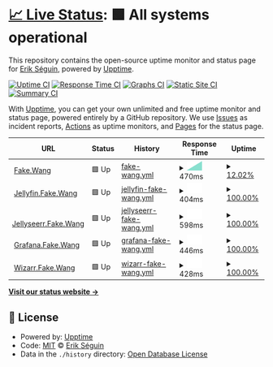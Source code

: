 # [📈 Live Status](https://erikseguin.github.io/upptime): <!--live status--> **🟩 All systems operational**

This repository contains the open-source uptime monitor and status page for [Erik Séguin](https://erikseguin.github.io/upptime), powered by [Upptime](https://github.com/upptime/upptime).

[![Uptime CI](https://github.com/erikseguin/upptime/workflows/Uptime%20CI/badge.svg)](https://github.com/erikseguin/upptime/actions?query=workflow%3A%22Uptime+CI%22)
[![Response Time CI](https://github.com/erikseguin/upptime/workflows/Response%20Time%20CI/badge.svg)](https://github.com/erikseguin/upptime/actions?query=workflow%3A%22Response+Time+CI%22)
[![Graphs CI](https://github.com/erikseguin/upptime/workflows/Graphs%20CI/badge.svg)](https://github.com/erikseguin/upptime/actions?query=workflow%3A%22Graphs+CI%22)
[![Static Site CI](https://github.com/erikseguin/upptime/workflows/Static%20Site%20CI/badge.svg)](https://github.com/erikseguin/upptime/actions?query=workflow%3A%22Static+Site+CI%22)
[![Summary CI](https://github.com/erikseguin/upptime/workflows/Summary%20CI/badge.svg)](https://github.com/erikseguin/upptime/actions?query=workflow%3A%22Summary+CI%22)

With [Upptime](https://upptime.js.org), you can get your own unlimited and free uptime monitor and status page, powered entirely by a GitHub repository. We use [Issues](https://github.com/erikseguin/upptime/issues) as incident reports, [Actions](https://github.com/erikseguin/upptime/actions) as uptime monitors, and [Pages](https://erikseguin.github.io/upptime) for the status page.

<!--start: status pages-->
<!-- This summary is generated by Upptime (https://github.com/upptime/upptime) -->
<!-- Do not edit this manually, your changes will be overwritten -->
<!-- prettier-ignore -->
| URL | Status | History | Response Time | Uptime |
| --- | ------ | ------- | ------------- | ------ |
| <img alt="" src="https://icons.duckduckgo.com/ip3/fake.wang.ico" height="13"> [Fake.Wang](https://fake.wang) | 🟩 Up | [fake-wang.yml](https://github.com/erikseguin/upptime/commits/HEAD/history/fake-wang.yml) | <details><summary><img alt="Response time graph" src="./graphs/fake-wang/response-time-week.png" height="20"> 470ms</summary><br><a href="https://status.fake.wang/history/fake-wang"><img alt="Response time 470" src="https://img.shields.io/endpoint?url=https%3A%2F%2Fraw.githubusercontent.com%2Ferikseguin%2Fupptime%2FHEAD%2Fapi%2Ffake-wang%2Fresponse-time.json"></a><br><a href="https://status.fake.wang/history/fake-wang"><img alt="24-hour response time 470" src="https://img.shields.io/endpoint?url=https%3A%2F%2Fraw.githubusercontent.com%2Ferikseguin%2Fupptime%2FHEAD%2Fapi%2Ffake-wang%2Fresponse-time-day.json"></a><br><a href="https://status.fake.wang/history/fake-wang"><img alt="7-day response time 470" src="https://img.shields.io/endpoint?url=https%3A%2F%2Fraw.githubusercontent.com%2Ferikseguin%2Fupptime%2FHEAD%2Fapi%2Ffake-wang%2Fresponse-time-week.json"></a><br><a href="https://status.fake.wang/history/fake-wang"><img alt="30-day response time 470" src="https://img.shields.io/endpoint?url=https%3A%2F%2Fraw.githubusercontent.com%2Ferikseguin%2Fupptime%2FHEAD%2Fapi%2Ffake-wang%2Fresponse-time-month.json"></a><br><a href="https://status.fake.wang/history/fake-wang"><img alt="1-year response time 470" src="https://img.shields.io/endpoint?url=https%3A%2F%2Fraw.githubusercontent.com%2Ferikseguin%2Fupptime%2FHEAD%2Fapi%2Ffake-wang%2Fresponse-time-year.json"></a></details> | <details><summary><a href="https://status.fake.wang/history/fake-wang">12.02%</a></summary><a href="https://status.fake.wang/history/fake-wang"><img alt="All-time uptime 12.02%" src="https://img.shields.io/endpoint?url=https%3A%2F%2Fraw.githubusercontent.com%2Ferikseguin%2Fupptime%2FHEAD%2Fapi%2Ffake-wang%2Fuptime.json"></a><br><a href="https://status.fake.wang/history/fake-wang"><img alt="24-hour uptime 12.02%" src="https://img.shields.io/endpoint?url=https%3A%2F%2Fraw.githubusercontent.com%2Ferikseguin%2Fupptime%2FHEAD%2Fapi%2Ffake-wang%2Fuptime-day.json"></a><br><a href="https://status.fake.wang/history/fake-wang"><img alt="7-day uptime 12.02%" src="https://img.shields.io/endpoint?url=https%3A%2F%2Fraw.githubusercontent.com%2Ferikseguin%2Fupptime%2FHEAD%2Fapi%2Ffake-wang%2Fuptime-week.json"></a><br><a href="https://status.fake.wang/history/fake-wang"><img alt="30-day uptime 12.02%" src="https://img.shields.io/endpoint?url=https%3A%2F%2Fraw.githubusercontent.com%2Ferikseguin%2Fupptime%2FHEAD%2Fapi%2Ffake-wang%2Fuptime-month.json"></a><br><a href="https://status.fake.wang/history/fake-wang"><img alt="1-year uptime 12.02%" src="https://img.shields.io/endpoint?url=https%3A%2F%2Fraw.githubusercontent.com%2Ferikseguin%2Fupptime%2FHEAD%2Fapi%2Ffake-wang%2Fuptime-year.json"></a></details>
| <img alt="" src="https://icons.duckduckgo.com/ip3/jellyfin.fake.wang.ico" height="13"> [Jellyfin.Fake.Wang](https://jellyfin.fake.wang) | 🟩 Up | [jellyfin-fake-wang.yml](https://github.com/erikseguin/upptime/commits/HEAD/history/jellyfin-fake-wang.yml) | <details><summary><img alt="Response time graph" src="./graphs/jellyfin-fake-wang/response-time-week.png" height="20"> 404ms</summary><br><a href="https://status.fake.wang/history/jellyfin-fake-wang"><img alt="Response time 404" src="https://img.shields.io/endpoint?url=https%3A%2F%2Fraw.githubusercontent.com%2Ferikseguin%2Fupptime%2FHEAD%2Fapi%2Fjellyfin-fake-wang%2Fresponse-time.json"></a><br><a href="https://status.fake.wang/history/jellyfin-fake-wang"><img alt="24-hour response time 404" src="https://img.shields.io/endpoint?url=https%3A%2F%2Fraw.githubusercontent.com%2Ferikseguin%2Fupptime%2FHEAD%2Fapi%2Fjellyfin-fake-wang%2Fresponse-time-day.json"></a><br><a href="https://status.fake.wang/history/jellyfin-fake-wang"><img alt="7-day response time 404" src="https://img.shields.io/endpoint?url=https%3A%2F%2Fraw.githubusercontent.com%2Ferikseguin%2Fupptime%2FHEAD%2Fapi%2Fjellyfin-fake-wang%2Fresponse-time-week.json"></a><br><a href="https://status.fake.wang/history/jellyfin-fake-wang"><img alt="30-day response time 404" src="https://img.shields.io/endpoint?url=https%3A%2F%2Fraw.githubusercontent.com%2Ferikseguin%2Fupptime%2FHEAD%2Fapi%2Fjellyfin-fake-wang%2Fresponse-time-month.json"></a><br><a href="https://status.fake.wang/history/jellyfin-fake-wang"><img alt="1-year response time 404" src="https://img.shields.io/endpoint?url=https%3A%2F%2Fraw.githubusercontent.com%2Ferikseguin%2Fupptime%2FHEAD%2Fapi%2Fjellyfin-fake-wang%2Fresponse-time-year.json"></a></details> | <details><summary><a href="https://status.fake.wang/history/jellyfin-fake-wang">100.00%</a></summary><a href="https://status.fake.wang/history/jellyfin-fake-wang"><img alt="All-time uptime 100.00%" src="https://img.shields.io/endpoint?url=https%3A%2F%2Fraw.githubusercontent.com%2Ferikseguin%2Fupptime%2FHEAD%2Fapi%2Fjellyfin-fake-wang%2Fuptime.json"></a><br><a href="https://status.fake.wang/history/jellyfin-fake-wang"><img alt="24-hour uptime 100.00%" src="https://img.shields.io/endpoint?url=https%3A%2F%2Fraw.githubusercontent.com%2Ferikseguin%2Fupptime%2FHEAD%2Fapi%2Fjellyfin-fake-wang%2Fuptime-day.json"></a><br><a href="https://status.fake.wang/history/jellyfin-fake-wang"><img alt="7-day uptime 100.00%" src="https://img.shields.io/endpoint?url=https%3A%2F%2Fraw.githubusercontent.com%2Ferikseguin%2Fupptime%2FHEAD%2Fapi%2Fjellyfin-fake-wang%2Fuptime-week.json"></a><br><a href="https://status.fake.wang/history/jellyfin-fake-wang"><img alt="30-day uptime 100.00%" src="https://img.shields.io/endpoint?url=https%3A%2F%2Fraw.githubusercontent.com%2Ferikseguin%2Fupptime%2FHEAD%2Fapi%2Fjellyfin-fake-wang%2Fuptime-month.json"></a><br><a href="https://status.fake.wang/history/jellyfin-fake-wang"><img alt="1-year uptime 100.00%" src="https://img.shields.io/endpoint?url=https%3A%2F%2Fraw.githubusercontent.com%2Ferikseguin%2Fupptime%2FHEAD%2Fapi%2Fjellyfin-fake-wang%2Fuptime-year.json"></a></details>
| <img alt="" src="https://icons.duckduckgo.com/ip3/jellyseerr.fake.wang.ico" height="13"> [Jellyseerr.Fake.Wang](https://jellyseerr.fake.wang) | 🟩 Up | [jellyseerr-fake-wang.yml](https://github.com/erikseguin/upptime/commits/HEAD/history/jellyseerr-fake-wang.yml) | <details><summary><img alt="Response time graph" src="./graphs/jellyseerr-fake-wang/response-time-week.png" height="20"> 598ms</summary><br><a href="https://status.fake.wang/history/jellyseerr-fake-wang"><img alt="Response time 598" src="https://img.shields.io/endpoint?url=https%3A%2F%2Fraw.githubusercontent.com%2Ferikseguin%2Fupptime%2FHEAD%2Fapi%2Fjellyseerr-fake-wang%2Fresponse-time.json"></a><br><a href="https://status.fake.wang/history/jellyseerr-fake-wang"><img alt="24-hour response time 598" src="https://img.shields.io/endpoint?url=https%3A%2F%2Fraw.githubusercontent.com%2Ferikseguin%2Fupptime%2FHEAD%2Fapi%2Fjellyseerr-fake-wang%2Fresponse-time-day.json"></a><br><a href="https://status.fake.wang/history/jellyseerr-fake-wang"><img alt="7-day response time 598" src="https://img.shields.io/endpoint?url=https%3A%2F%2Fraw.githubusercontent.com%2Ferikseguin%2Fupptime%2FHEAD%2Fapi%2Fjellyseerr-fake-wang%2Fresponse-time-week.json"></a><br><a href="https://status.fake.wang/history/jellyseerr-fake-wang"><img alt="30-day response time 598" src="https://img.shields.io/endpoint?url=https%3A%2F%2Fraw.githubusercontent.com%2Ferikseguin%2Fupptime%2FHEAD%2Fapi%2Fjellyseerr-fake-wang%2Fresponse-time-month.json"></a><br><a href="https://status.fake.wang/history/jellyseerr-fake-wang"><img alt="1-year response time 598" src="https://img.shields.io/endpoint?url=https%3A%2F%2Fraw.githubusercontent.com%2Ferikseguin%2Fupptime%2FHEAD%2Fapi%2Fjellyseerr-fake-wang%2Fresponse-time-year.json"></a></details> | <details><summary><a href="https://status.fake.wang/history/jellyseerr-fake-wang">100.00%</a></summary><a href="https://status.fake.wang/history/jellyseerr-fake-wang"><img alt="All-time uptime 100.00%" src="https://img.shields.io/endpoint?url=https%3A%2F%2Fraw.githubusercontent.com%2Ferikseguin%2Fupptime%2FHEAD%2Fapi%2Fjellyseerr-fake-wang%2Fuptime.json"></a><br><a href="https://status.fake.wang/history/jellyseerr-fake-wang"><img alt="24-hour uptime 100.00%" src="https://img.shields.io/endpoint?url=https%3A%2F%2Fraw.githubusercontent.com%2Ferikseguin%2Fupptime%2FHEAD%2Fapi%2Fjellyseerr-fake-wang%2Fuptime-day.json"></a><br><a href="https://status.fake.wang/history/jellyseerr-fake-wang"><img alt="7-day uptime 100.00%" src="https://img.shields.io/endpoint?url=https%3A%2F%2Fraw.githubusercontent.com%2Ferikseguin%2Fupptime%2FHEAD%2Fapi%2Fjellyseerr-fake-wang%2Fuptime-week.json"></a><br><a href="https://status.fake.wang/history/jellyseerr-fake-wang"><img alt="30-day uptime 100.00%" src="https://img.shields.io/endpoint?url=https%3A%2F%2Fraw.githubusercontent.com%2Ferikseguin%2Fupptime%2FHEAD%2Fapi%2Fjellyseerr-fake-wang%2Fuptime-month.json"></a><br><a href="https://status.fake.wang/history/jellyseerr-fake-wang"><img alt="1-year uptime 100.00%" src="https://img.shields.io/endpoint?url=https%3A%2F%2Fraw.githubusercontent.com%2Ferikseguin%2Fupptime%2FHEAD%2Fapi%2Fjellyseerr-fake-wang%2Fuptime-year.json"></a></details>
| <img alt="" src="https://icons.duckduckgo.com/ip3/grafana.fake.wang.ico" height="13"> [Grafana.Fake.Wang](https://grafana.fake.wang) | 🟩 Up | [grafana-fake-wang.yml](https://github.com/erikseguin/upptime/commits/HEAD/history/grafana-fake-wang.yml) | <details><summary><img alt="Response time graph" src="./graphs/grafana-fake-wang/response-time-week.png" height="20"> 446ms</summary><br><a href="https://status.fake.wang/history/grafana-fake-wang"><img alt="Response time 446" src="https://img.shields.io/endpoint?url=https%3A%2F%2Fraw.githubusercontent.com%2Ferikseguin%2Fupptime%2FHEAD%2Fapi%2Fgrafana-fake-wang%2Fresponse-time.json"></a><br><a href="https://status.fake.wang/history/grafana-fake-wang"><img alt="24-hour response time 446" src="https://img.shields.io/endpoint?url=https%3A%2F%2Fraw.githubusercontent.com%2Ferikseguin%2Fupptime%2FHEAD%2Fapi%2Fgrafana-fake-wang%2Fresponse-time-day.json"></a><br><a href="https://status.fake.wang/history/grafana-fake-wang"><img alt="7-day response time 446" src="https://img.shields.io/endpoint?url=https%3A%2F%2Fraw.githubusercontent.com%2Ferikseguin%2Fupptime%2FHEAD%2Fapi%2Fgrafana-fake-wang%2Fresponse-time-week.json"></a><br><a href="https://status.fake.wang/history/grafana-fake-wang"><img alt="30-day response time 446" src="https://img.shields.io/endpoint?url=https%3A%2F%2Fraw.githubusercontent.com%2Ferikseguin%2Fupptime%2FHEAD%2Fapi%2Fgrafana-fake-wang%2Fresponse-time-month.json"></a><br><a href="https://status.fake.wang/history/grafana-fake-wang"><img alt="1-year response time 446" src="https://img.shields.io/endpoint?url=https%3A%2F%2Fraw.githubusercontent.com%2Ferikseguin%2Fupptime%2FHEAD%2Fapi%2Fgrafana-fake-wang%2Fresponse-time-year.json"></a></details> | <details><summary><a href="https://status.fake.wang/history/grafana-fake-wang">100.00%</a></summary><a href="https://status.fake.wang/history/grafana-fake-wang"><img alt="All-time uptime 100.00%" src="https://img.shields.io/endpoint?url=https%3A%2F%2Fraw.githubusercontent.com%2Ferikseguin%2Fupptime%2FHEAD%2Fapi%2Fgrafana-fake-wang%2Fuptime.json"></a><br><a href="https://status.fake.wang/history/grafana-fake-wang"><img alt="24-hour uptime 100.00%" src="https://img.shields.io/endpoint?url=https%3A%2F%2Fraw.githubusercontent.com%2Ferikseguin%2Fupptime%2FHEAD%2Fapi%2Fgrafana-fake-wang%2Fuptime-day.json"></a><br><a href="https://status.fake.wang/history/grafana-fake-wang"><img alt="7-day uptime 100.00%" src="https://img.shields.io/endpoint?url=https%3A%2F%2Fraw.githubusercontent.com%2Ferikseguin%2Fupptime%2FHEAD%2Fapi%2Fgrafana-fake-wang%2Fuptime-week.json"></a><br><a href="https://status.fake.wang/history/grafana-fake-wang"><img alt="30-day uptime 100.00%" src="https://img.shields.io/endpoint?url=https%3A%2F%2Fraw.githubusercontent.com%2Ferikseguin%2Fupptime%2FHEAD%2Fapi%2Fgrafana-fake-wang%2Fuptime-month.json"></a><br><a href="https://status.fake.wang/history/grafana-fake-wang"><img alt="1-year uptime 100.00%" src="https://img.shields.io/endpoint?url=https%3A%2F%2Fraw.githubusercontent.com%2Ferikseguin%2Fupptime%2FHEAD%2Fapi%2Fgrafana-fake-wang%2Fuptime-year.json"></a></details>
| <img alt="" src="https://icons.duckduckgo.com/ip3/wizarr.fake.wang.ico" height="13"> [Wizarr.Fake.Wang](https://wizarr.fake.wang) | 🟩 Up | [wizarr-fake-wang.yml](https://github.com/erikseguin/upptime/commits/HEAD/history/wizarr-fake-wang.yml) | <details><summary><img alt="Response time graph" src="./graphs/wizarr-fake-wang/response-time-week.png" height="20"> 428ms</summary><br><a href="https://status.fake.wang/history/wizarr-fake-wang"><img alt="Response time 428" src="https://img.shields.io/endpoint?url=https%3A%2F%2Fraw.githubusercontent.com%2Ferikseguin%2Fupptime%2FHEAD%2Fapi%2Fwizarr-fake-wang%2Fresponse-time.json"></a><br><a href="https://status.fake.wang/history/wizarr-fake-wang"><img alt="24-hour response time 428" src="https://img.shields.io/endpoint?url=https%3A%2F%2Fraw.githubusercontent.com%2Ferikseguin%2Fupptime%2FHEAD%2Fapi%2Fwizarr-fake-wang%2Fresponse-time-day.json"></a><br><a href="https://status.fake.wang/history/wizarr-fake-wang"><img alt="7-day response time 428" src="https://img.shields.io/endpoint?url=https%3A%2F%2Fraw.githubusercontent.com%2Ferikseguin%2Fupptime%2FHEAD%2Fapi%2Fwizarr-fake-wang%2Fresponse-time-week.json"></a><br><a href="https://status.fake.wang/history/wizarr-fake-wang"><img alt="30-day response time 428" src="https://img.shields.io/endpoint?url=https%3A%2F%2Fraw.githubusercontent.com%2Ferikseguin%2Fupptime%2FHEAD%2Fapi%2Fwizarr-fake-wang%2Fresponse-time-month.json"></a><br><a href="https://status.fake.wang/history/wizarr-fake-wang"><img alt="1-year response time 428" src="https://img.shields.io/endpoint?url=https%3A%2F%2Fraw.githubusercontent.com%2Ferikseguin%2Fupptime%2FHEAD%2Fapi%2Fwizarr-fake-wang%2Fresponse-time-year.json"></a></details> | <details><summary><a href="https://status.fake.wang/history/wizarr-fake-wang">100.00%</a></summary><a href="https://status.fake.wang/history/wizarr-fake-wang"><img alt="All-time uptime 100.00%" src="https://img.shields.io/endpoint?url=https%3A%2F%2Fraw.githubusercontent.com%2Ferikseguin%2Fupptime%2FHEAD%2Fapi%2Fwizarr-fake-wang%2Fuptime.json"></a><br><a href="https://status.fake.wang/history/wizarr-fake-wang"><img alt="24-hour uptime 100.00%" src="https://img.shields.io/endpoint?url=https%3A%2F%2Fraw.githubusercontent.com%2Ferikseguin%2Fupptime%2FHEAD%2Fapi%2Fwizarr-fake-wang%2Fuptime-day.json"></a><br><a href="https://status.fake.wang/history/wizarr-fake-wang"><img alt="7-day uptime 100.00%" src="https://img.shields.io/endpoint?url=https%3A%2F%2Fraw.githubusercontent.com%2Ferikseguin%2Fupptime%2FHEAD%2Fapi%2Fwizarr-fake-wang%2Fuptime-week.json"></a><br><a href="https://status.fake.wang/history/wizarr-fake-wang"><img alt="30-day uptime 100.00%" src="https://img.shields.io/endpoint?url=https%3A%2F%2Fraw.githubusercontent.com%2Ferikseguin%2Fupptime%2FHEAD%2Fapi%2Fwizarr-fake-wang%2Fuptime-month.json"></a><br><a href="https://status.fake.wang/history/wizarr-fake-wang"><img alt="1-year uptime 100.00%" src="https://img.shields.io/endpoint?url=https%3A%2F%2Fraw.githubusercontent.com%2Ferikseguin%2Fupptime%2FHEAD%2Fapi%2Fwizarr-fake-wang%2Fuptime-year.json"></a></details>

<!--end: status pages-->

[**Visit our status website →**](https://erikseguin.github.io/upptime)

## 📄 License

- Powered by: [Upptime](https://github.com/upptime/upptime)
- Code: [MIT](./LICENSE) © [Erik Séguin](https://erikseguin.github.io/upptime)
- Data in the `./history` directory: [Open Database License](https://opendatacommons.org/licenses/odbl/1-0/)
